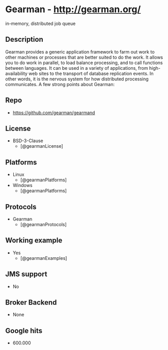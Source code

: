 # Gearman - http://gearman.org/
in-memory, distributed job queue


## Description
Gearman provides a generic application framework to farm out work to other machines or processes that are better suited to do the work. It allows you to do work in parallel, to load balance processing, and to call functions between languages. It can be used in a variety of applications, from high-availability web sites to the transport of database replication events. In other words, it is the nervous system for how distributed processing communicates. A few strong points about Gearman:


## Repo
- https://github.com/gearman/gearmand


## License
- BSD-3-Clause
    - [@gearmanLicense]


## Platforms
- Linux
    - [@gearmanPlatforms]
- Windows
    - [@gearmanPlatforms]


## Protocols
- Gearman
    - [@gearmanProtocols]


## Working example
- Yes
    - [@gearmanExamples]


## JMS support
- No


## Broker Backend
- None


## Google hits
- 600.000

